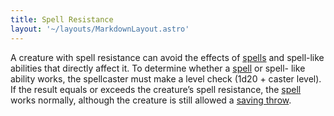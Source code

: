 ```yaml
---
title: Spell Resistance
layout: '~/layouts/MarkdownLayout.astro'
---
```

A creature with spell resistance can avoid the effects of
[spells](/modern.d20.srd/fx) and spell-like abilities that directly
affect it. To determine whether a [spell](/modern.d20.srd/fx) or spell-
like ability works, the spellcaster must make a level check (1d20 + caster
level). If the result equals or exceeds the creature’s spell resistance, the
[spell](/modern.d20.srd/fx) works normally, although the creature is
still allowed a [saving throw](/modern.d20.srd/basics/saving.throws).

